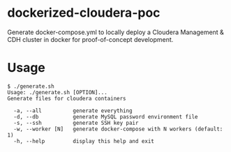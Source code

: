 # dockerized-cloudera-poc
Generate docker-compose.yml to locally deploy a Cloudera Management & CDH cluster in docker for proof-of-concept development.

# Usage
```
$ ./generate.sh
Usage: ./generate.sh [OPTION]...
Generate files for cloudera containers

  -a, --all          generate everything
  -d, --db           generate MySQL password environment file
  -s, --ssh          generate SSH key pair
  -w, --worker [N]   generate docker-compose with N workers (default: 1)
  -h, --help         display this help and exit
```
